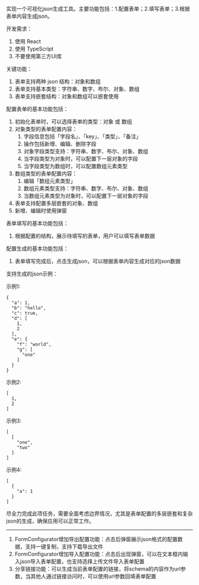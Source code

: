 实现一个可视化json生成工具。主要功能包括：1.配置表单；2.填写表单；3.根据表单内容生成json。

开发需求：
1. 使用 React
2. 使用 TypeScript
3. 不要使用第三方UI库

关键功能：
1. 表单支持两种 json 结构：对象和数组
2. 表单支持基本类型：字符串、数字、布尔、对象、数组
3. 表单支持嵌套结构：对象和数组可以嵌套使用

配置表单的基本功能包括：
1. 初始化表单时，可以选择表单的类型：对象 或 数组
2. 对象类型的表单配置内容：
    1. 字段信息包括「字段名」、「key」、「类型」、「备注」
    2. 操作包括新增、编辑、删除字段
    3. 对象字段类型支持：字符串、数字、布尔、对象、数组
    4. 当字段类型为对象时，可以配置下一层对象的字段
    5. 当字段类型为数组时，可以配置数组元素类型
3. 数组类型的表单配置内容：
    1. 编辑「数组元素类型」
    2. 数组元素类型支持：字符串、数字、布尔、对象、数组
    3. 当数组元素类型为对象时，可以配置下一层对象的字段
4. 表单支持配置多层嵌套的对象、数组
5. 新增、编辑时使用弹窗

表单填写的基本功能包括：
1. 根据配置的结构，展示待填写的表单，用户可以填写表单数据

配置生成的基本功能包括：
1. 表单填写完成后，点击生成json，可以根据表单内容生成对应的json数据

支持生成的json示例：

示例1:

```
{
  "a": 1,
  "b": "hello",
  "c": true,
  "d": [
    1,
    2
  ],
  "e": {
    "f": "world",
    "g": [
      "one"
    ]
  }
}
```

示例2:

```
[
  1,
  2
]
```

示例3:
```
[
  [
    "one",
    "two"
  ]
]
```

示例4:
```
[
  {
    "a": 1
  }
]
```

尽全力完成此项任务，需要全面考虑边界情况，尤其是表单配置的多层嵌套和复杂json的生成，确保应用可以正常工作。

---

1. FormConfigurator增加导出配置功能：点击后弹窗展示json格式的配置数据，支持一键复制，支持下载导出文件
2. FormConfigurator增加导入配置功能：点击后出现弹窗，可以在文本框内输入json导入表单配置，也支持选择上传文件导入表单配置
3. 分享链接功能：可以生成当前表单配置的链接，将schema的内容作为url参数，当其他人通过链接访问时，可以使用url参数回填表单配置
